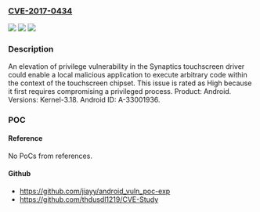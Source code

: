 ### [CVE-2017-0434](https://cve.mitre.org/cgi-bin/cvename.cgi?name=CVE-2017-0434)
![](https://img.shields.io/static/v1?label=Product&message=Android&color=blue)
![](https://img.shields.io/static/v1?label=Version&message=n%2Fa&color=blue)
![](https://img.shields.io/static/v1?label=Vulnerability&message=Elevation%20of%20privilege&color=brighgreen)

### Description

An elevation of privilege vulnerability in the Synaptics touchscreen driver could enable a local malicious application to execute arbitrary code within the context of the touchscreen chipset. This issue is rated as High because it first requires compromising a privileged process. Product: Android. Versions: Kernel-3.18. Android ID: A-33001936.

### POC

#### Reference
No PoCs from references.

#### Github
- https://github.com/jiayy/android_vuln_poc-exp
- https://github.com/thdusdl1219/CVE-Study

